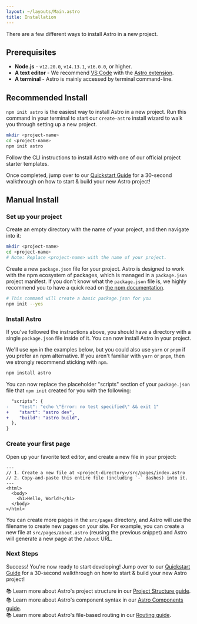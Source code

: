```yaml
---
layout: ~/layouts/Main.astro
title: Installation
---
```


There are a few different ways to install Astro in a new project.

## Prerequisites

- **Node.js** - `v12.20.0`, `v14.13.1`, `v16.0.0`, or higher.
- **A text editor** - We recommend [VS Code](https://code.visualstudio.com/) with the [Astro extension](https://marketplace.visualstudio.com/items?itemName=astro-build.astro-vscode).
- **A terminal** - Astro is mainly accessed by terminal command-line.

## Recommended Install

`npm init astro` is the easiest way to install Astro in a new project. Run this command in your terminal to start our `create-astro` install wizard to walk you through setting up a new project.

```bash
mkdir <project-name>
cd <project-name>
npm init astro
```

Follow the CLI instructions to install Astro with one of our official project starter templates.

Once completed, jump over to our [Quickstart Guide](/quick-start#start-your-project) for a 30-second walkthrough on how to start & build your new Astro project!

## Manual Install

### Set up your project

Create an empty directory with the name of your project, and then navigate into it:

```bash
mkdir <project-name>
cd <project-name>
# Note: Replace <project-name> with the name of your project.
```

Create a new `package.json` file for your project. Astro is designed to work with the npm ecosystem of packages, which is managed in a `package.json` project manifest. If you don't know what the `package.json` file is, we highly recommend you to have a quick read on [the npm documentation](https://docs.npmjs.com/creating-a-package-json-file).

```bash
# This command will create a basic package.json for you
npm init --yes
```

### Install Astro

If you've followed the instructions above, you should have a directory with a single `package.json` file inside of it. You can now install Astro in your project.

We'll use `npm` in the examples below, but you could also use `yarn` or `pnpm` if you prefer an npm alternative. If you aren't familiar with `yarn` or `pnpm`, then we strongly recommend sticking with `npm`.

```bash
npm install astro
```

You can now replace the placeholder "scripts" section of your `package.json` file that `npm init` created for you with the following:

```diff
  "scripts": {
-    "test": "echo \"Error: no test specified\" && exit 1"
+    "start": "astro dev",
+    "build": "astro build",
  },
}
```

### Create your first page

Open up your favorite text editor, and create a new file in your project:

```astro
---
// 1. Create a new file at <project-directory>/src/pages/index.astro
// 2. Copy-and-paste this entire file (including `-` dashes) into it.
---
<html>
  <body>
    <h1>Hello, World!</h1>
  </body>
</html>
```

You can create more pages in the `src/pages` directory, and Astro will use the filename to create new pages on your site. For example, you can create a new file at `src/pages/about.astro` (reusing the previous snippet) and Astro will generate a new page at the `/about` URL.

### Next Steps

Success! You're now ready to start developing! Jump over to our [Quickstart Guide](/quick-start#start-your-project) for a 30-second walkthrough on how to start & build your new Astro project!

📚 Learn more about Astro's project structure in our [Project Structure guide](/core-concepts/project-structure).  
📚 Learn more about Astro's component syntax in our [Astro Components guide](/core-concepts/astro-components).  
📚 Learn more about Astro's file-based routing in our [Routing guide](core-concepts/astro-pages).

